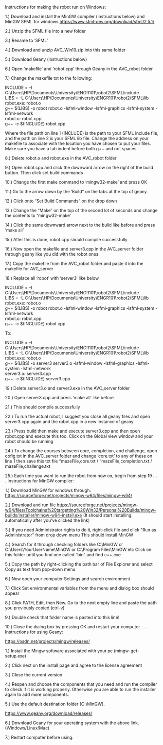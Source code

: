 Instructions for making the robot run on Windows:

1.) Download and install the MinGW compiler (instructions below) and MinGW SFML for windows https://www.sfml-dev.org/download/sfml/2.5.1/

2.) Unzip the SFML file into a new folder

3.) Rename to ‘SFML’

4.) Download and unzip AVC_Win10.zip into this same folder

5.) Download Geany (instructions below)

6.) Open ‘makefile’ and ‘robot.cpp’ through Geany in the AVC_robot folder

7.) Change the makefile txt to the following:

INCLUDE = -I C:\Users\HP\Documents\University\ENGR101\robot2\SFML\include<br/>
LIBS = -L C:\Users\HP\Documents\University\ENGR101\robot2\SFML\lib<br/>
robot.exe: robot.o<br/>
         g++ $(LIBS) -o robot robot.o -lsfml-window  -lsfml-graphics -lsfml-system -lsfml-network<br/>
robot.o: robot.cpp<br/>
         g++  -c $(INCLUDE) robot.cpp 

Where the file path on line 1 (INCLUDE) is the path to your SFML include file, and the path on line 2 is your SFML lib file. Change the address on your makefile to associate with the location you have chosen to put your files. Make sure you have a tab indent before both g++ and not spaces.

8.) Delete robot.o and robot.exe in the AVC_robot folder

9.) Open robot.cpp and click the downward arrow on the right of the build button. Then click set build commands

10.) Change the first make command to ‘mingw32-make’ and press OK

11.) Go to the arrow down by the ‘Build” on the tabs at the top of geany.

12.) Click onto “Set Build Commands” on the drop down

13.) Change the “Make” on the top of the second lot of seconds and change the contents to “mingw32-make’

14.) Click the same downward arrow next to the build like before and press ‘make all’

15.) After this is done, robot.cpp should compile successfully

16.) Now open the makefile and server3.cpp in the AVC_server folder through geany like you did with the robot ones

17.) Copy the makefile from the AVC_robot folder and paste it into the makefile for AVC_server

18.) Replace all ‘robot’ with ‘server3’ like below

INCLUDE = -I C:\Users\HP\Documents\University\ENGR101\robot2\SFML\include<br/>
LIBS = -L C:\Users\HP\Documents\University\ENGR101\robot2\SFML\lib<br/>
robot.exe: robot.o<br/> 
	g++ $(LIBS) -o robot robot.o -lsfml-window  -lsfml-graphics -lsfml-system -lsfml-network<br/> 
robot.o: robot.cpp<br/>
	g++  -c $(INCLUDE) robot.cpp<br/> 
  
To:

INCLUDE = -I C:\Users\HP\Documents\University\ENGR101\robot2\SFML\include<br/>
LIBS = -L C:\Users\HP\Documents\University\ENGR101\robot2\SFML\lib<br/>
robot.exe: robot.o<br/> 
	g++ $(LIBS) -o server3 server3.o -lsfml-window  -lsfml-graphics -lsfml-system -lsfml-network<br/> 
server3.o: server3.cpp<br/>
	g++  -c $(INCLUDE) server3.cpp<br/> 
	
19.) Delete server3.o and server3.exe in the AVC_server folder

20.) Open server3.cpp and press ‘make all’ like before

21.) This should compile successfully

22.) To run the actual robot, I suggest you close all geany files and open server3.cpp again and the robot.cpp in a new instance of geany

23.) Press build then make and execute server3.cpp and then open robot.cpp and execute this too. Click on the Global view window and your robot should be running

24.) To change the courses between core, completion, and challenge, open cofig.txt in the AVC_server folder and change ‘core.txt’ to any of these on line 1 then save this txt file
“mazeFile,core.txt / “mazeFile,completion.txt / mazeFile,challenge.txt

25.) Each time you want to run the robot from now on, begin from step 19
.
.
.
Instructions for MinGW compiler:

1.) Download MinGW for windows through: https://sourceforge.net/projects/mingw-w64/files/mingw-w64/

2.) Download and run file https://sourceforge.net/projects/mingw-w64/files/Toolchains%20targetting%20Win32/Personal%20Builds/mingw-builds/installer/mingw-w64-install.exe
(It should start installing automatically after you've clicked the link)

3.) If you need Administrator rights to do it, right-click file and click "Run as Administrator" from drop down menu
This should install MinGW

4.) Search for it through checking folders like C:\\MinGW or C:\\Users\YourUserName\MinGW or C:\\Program Files\MinGW etc
Click on this folder until you find one called “bin” and find c++.exe

5.) Copy the path by right-clicking the path bar of File Explorer and select Copy as text from pop-down menu

6.) Now open your computer Settings and search environment

7.) Click Set environmental variables from the menu and dialog box should appear

8.) Click PATH, Edit, then New. Go to the next empty line and paste the path you previously copied (ctrl-v)

9.) Double check that folder name is pasted into this line!

10.) Close the dialog box by pressing OK and restart your computer
.
.
.
Instructions for using Geany:

https://osdn.net/projects/mingw/releases/

1.) Install the Mingw software associated with your pc (mingw-get-setup.exe)

2.) Click next on the install page and agree to the license agreement

3.) Close the current version

4.) Reopen and choose the components that you need and run the compiler to check if it is working properly. Otherwise you are able to run the installer again to add more components.

5.) Use the default destination folder (C:\MinGW).

https://www.geany.org/download/releases/

6.) Download Geany for your operating system with the above link. (Windows/Linux/Mac)

7.) Restart computer before using.
